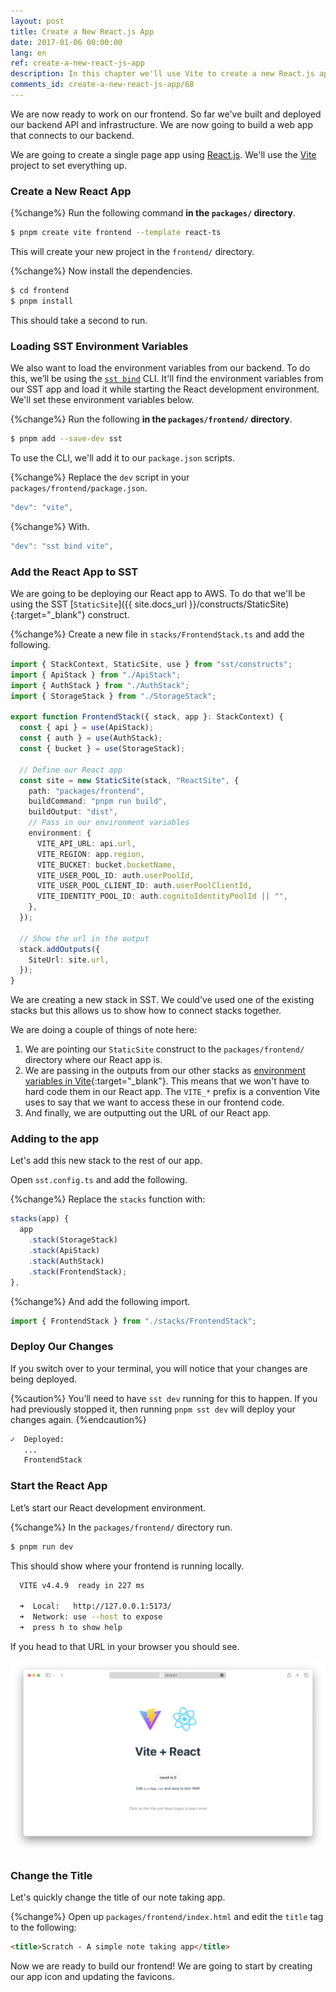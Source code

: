 ```yaml
---
layout: post
title: Create a New React.js App
date: 2017-01-06 00:00:00
lang: en
ref: create-a-new-react-js-app
description: In this chapter we'll use Vite to create a new React.js app. We'll be deploying our React app to AWS using the SST StaticSite construct.
comments_id: create-a-new-react-js-app/68
---
```


We are now ready to work on our frontend. So far we've built and deployed our backend API and infrastructure. We are now going to build a web app that connects to our backend.

We are going to create a single page app using [React.js](https://facebook.github.io/react/). We'll use the [Vite](https://vitejs.dev) project to set everything up.

### Create a New React App

{%change%} Run the following command **in the `packages/` directory**.

```bash
$ pnpm create vite frontend --template react-ts
```

This will create your new project in the `frontend/` directory.

{%change%} Now install the dependencies.

```bash
$ cd frontend
$ pnpm install
```

This should take a second to run.

### Loading SST Environment Variables

We also want to load the environment variables from our backend. To do this, we’ll be using the [`sst bind`](https://docs.sst.dev/packages/sst#sst-bind) CLI. It'll find the environment variables from our SST app and load it while starting the React development environment. We'll set these environment variables below.

{%change%} Run the following **in the `packages/frontend/` directory**.

```bash
$ pnpm add --save-dev sst
```

To use the CLI, we'll add it to our `package.json` scripts.

{%change%} Replace the `dev` script in your `packages/frontend/package.json`.

```typescript
"dev": "vite",
```

{%change%} With.

```typescript
"dev": "sst bind vite",
```

### Add the React App to SST

We are going to be deploying our React app to AWS. To do that we'll be using the SST [`StaticSite`]({{ site.docs_url }}/constructs/StaticSite){:target="_blank"} construct.

{%change%} Create a new file in `stacks/FrontendStack.ts` and add the following.

```typescript
import { StackContext, StaticSite, use } from "sst/constructs";
import { ApiStack } from "./ApiStack";
import { AuthStack } from "./AuthStack";
import { StorageStack } from "./StorageStack";

export function FrontendStack({ stack, app }: StackContext) {
  const { api } = use(ApiStack);
  const { auth } = use(AuthStack);
  const { bucket } = use(StorageStack);

  // Define our React app
  const site = new StaticSite(stack, "ReactSite", {
    path: "packages/frontend",
    buildCommand: "pnpm run build",
    buildOutput: "dist",
    // Pass in our environment variables
    environment: {
      VITE_API_URL: api.url,
      VITE_REGION: app.region,
      VITE_BUCKET: bucket.bucketName,
      VITE_USER_POOL_ID: auth.userPoolId,
      VITE_USER_POOL_CLIENT_ID: auth.userPoolClientId,
      VITE_IDENTITY_POOL_ID: auth.cognitoIdentityPoolId || "",
    },
  });

  // Show the url in the output
  stack.addOutputs({
    SiteUrl: site.url,
  });
}
```

We are creating a new stack in SST. We could've used one of the existing stacks but this allows us to show how to connect stacks together.

We are doing a couple of things of note here:

1. We are pointing our `StaticSite` construct to the `packages/frontend/` directory where our React app is.
2. We are passing in the outputs from our other stacks as [environment variables in Vite](https://vitejs.dev/guide/env-and-mode.html#env-variables){:target="_blank"}. This means that we won't have to hard code them in our React app. The `VITE_*` prefix is a convention Vite uses to say that we want to access these in our frontend code.
3. And finally, we are outputting out the URL of our React app.

### Adding to the app

Let's add this new stack to the rest of our app.

Open `sst.config.ts` and add the following.

{%change%} Replace the `stacks` function with:

```typescript
stacks(app) {
  app
    .stack(StorageStack)
    .stack(ApiStack)
    .stack(AuthStack)
    .stack(FrontendStack);
},
```

{%change%} And add the following import.

```typescript
import { FrontendStack } from "./stacks/FrontendStack";
```

### Deploy Our Changes

If you switch over to your terminal, you will notice that your changes are being deployed.

{%caution%}
You’ll need to have `sst dev` running for this to happen. If you had previously stopped it, then running `pnpm sst dev` will deploy your changes again.
{%endcaution%}

```bash
✓  Deployed:
   ...
   FrontendStack
```

### Start the React App

Let’s start our React development environment.

{%change%} In the `packages/frontend/` directory run.

```bash
$ pnpm run dev
```

This should show where your frontend is running locally.

```bash
  VITE v4.4.9  ready in 227 ms

  ➜  Local:   http://127.0.0.1:5173/
  ➜  Network: use --host to expose
  ➜  press h to show help
```

If you head to that URL in your browser you should see.

![New Vite React App screenshot](/assets/part2/new-vite-react-app.png)

### Change the Title

Let's quickly change the title of our note taking app.

{%change%} Open up `packages/frontend/index.html` and edit the `title` tag to the following:

```html
<title>Scratch - A simple note taking app</title>
```

Now we are ready to build our frontend! We are going to start by creating our app icon and updating the favicons.
